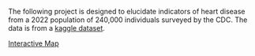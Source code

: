 The following project is designed to elucidate indicators of heart disease from a 2022 population of 240,000 individuals surveyed by the CDC. The data is from a [kaggle dataset](https://www.kaggle.com/datasets/kamilpytlak/personal-key-indicators-of-heart-disease).

[Interactive Map](https://chdorgeix1.github.io/Heart-Health/my_map.html)

